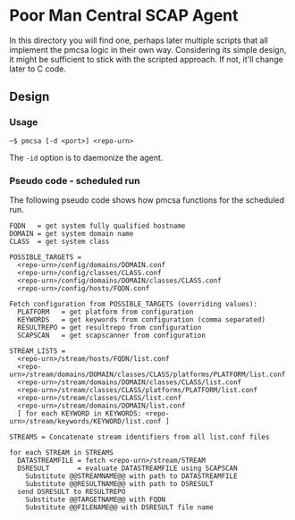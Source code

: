 Poor Man Central SCAP Agent
===========================

In this directory you will find one, perhaps later multiple scripts that all
implement the pmcsa logic in their own way. Considering its simple design, it
might be sufficient to stick with the scripted approach. If not, it'll change
later to C code.

Design
------

### Usage ###

```
~$ pmcsa [-d <port>] <repo-urn>
``` 

The `-id` option is to daemonize the agent.

### Pseudo code - scheduled run ###

The following pseudo code shows how pmcsa functions for the scheduled run.

```
FQDN   = get system fully qualified hostname
DOMAIN = get system domain name
CLASS  = get system class

POSSIBLE_TARGETS = 
  <repo-urn>/config/domains/DOMAIN.conf
  <repo-urn>/config/classes/CLASS.conf
  <repo-urn>/config/domains/DOMAIN/classes/CLASS.conf
  <repo-urn>/config/hosts/FQDN.conf

Fetch configuration from POSSIBLE_TARGETS (overriding values):
  PLATFORM   = get platform from configuration
  KEYWORDS   = get keywords from configuration (comma separated)
  RESULTREPO = get resultrepo from configuration
  SCAPSCAN   = get scapscanner from configuration

STREAM_LISTS = 
  <repo-urn>/stream/hosts/FQDN/list.conf
  <repo-urn>/stream/domains/DOMAIN/classes/CLASS/platforms/PLATFORM/list.conf
  <repo-urn>/stream/domains/DOMAIN/classes/CLASS/list.conf
  <repo-urn>/stream/classes/CLASS/platforms/PLATFORM/list.conf
  <repo-urn>/stream/classes/CLASS/list.conf
  <repo-urn>/stream/domains/DOMAIN/list.conf
  [ for each KEYWORD in KEYWORDS: <repo-urn>/stream/keywords/KEYWORD/list.conf ]

STREAMS = Concatenate stream identifiers from all list.conf files

for each STREAM in STREAMS
  DATASTREAMFILE = fetch <repo-urn>/stream/STREAM
  DSRESULT       = evaluate DATASTREAMFILE using SCAPSCAN
    Substitute @@STREAMNAME@@ with path to DATASTREAMFILE
    Substitute @@RESULTNAME@@ with path to DSRESULT
  send DSRESULT to RESULTREPO
    Substitute @@TARGETNAME@@ with FQDN
    Substitute @@FILENAME@@ with DSRESULT file name
```
